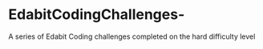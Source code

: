 # EdabitCodingChallenges-
A series of Edabit Coding challenges completed on the hard difficulty level

